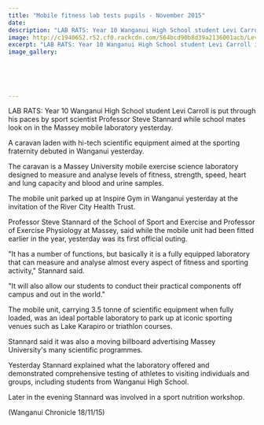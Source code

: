 ```yaml
---
title: "Mobile fitness lab tests pupils - November 2015"
date: 
description: "LAB RATS: Year 10 Wanganui High School student Levi Carroll is put through his paces by sport scientist Professor Steve Stannard while school mates look on in the Massey mobile laboratory yesterday."
image: http://c1940652.r52.cf0.rackcdn.com/564bcd90b8d39a2136001acb/Levi-Carroll-Massey-mobile-sport-lab-18.11.15-chron.jpg
excerpt: "LAB RATS: Year 10 Wanganui High School student Levi Carroll is put through his paces by sport scientist Professor Steve Stannard while school mates look on in the Massey mobile laboratory yesterday."
image_gallery:
    
    
    
    
    
---
```


<p><span>LAB RATS: Year 10 Wanganui High School student Levi Carroll is put through his paces by sport scientist Professor Steve Stannard while school mates look on in the Massey mobile laboratory yesterday.</span></p>
<p>A caravan laden with hi-tech scientific equipment aimed at the sporting fraternity debuted in Wanganui yesterday.</p>
<p>The caravan is a Massey University mobile exercise science laboratory designed to measure and analyse levels of fitness, strength, speed, heart and lung capacity and blood and urine samples.</p>
<p>The mobile unit parked up at Inspire Gym in Wanganui yesterday at the invitation of the River City Health Trust.</p>
<p>Professor Steve Stannard of the School of Sport and Exercise and Professor of Exercise Physiology at Massey, said while the mobile unit had been fitted earlier in the year, yesterday was its first official outing.</p>
<p>"It has a number of functions, but basically it is a fully equipped laboratory that can measure and analyse almost every aspect of fitness and sporting activity," Stannard said.</p>
<p>"It will also allow our students to conduct their practical components off campus and out in the world."</p>
<p>The mobile unit, carrying 3.5 tonne of scientific equipment when fully loaded, was an ideal portable laboratory to park up at iconic sporting venues such as Lake Karapiro or triathlon courses.</p>
<p>Stannard said it was also a moving billboard advertising Massey University's many scientific programmes.</p>
<p>Yesterday Stannard explained what the laboratory offered and demonstrated comprehensive testing of athletes to visiting individuals and groups, including students from Wanganui High School.</p>
<p>Later in the evening Stannard was involved in a sport nutrition workshop.</p>
<p>(Wanganui Chronicle 18/11/15)</p>

